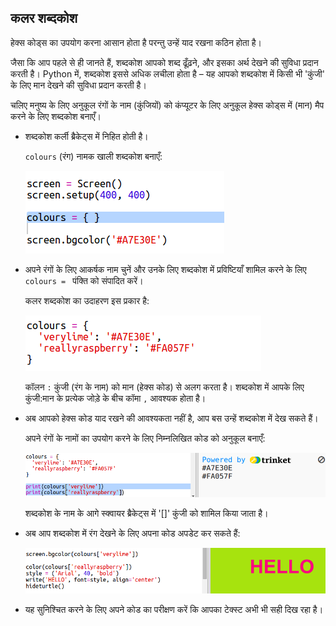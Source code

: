 ## कलर शब्दकोश


 
हेक्स कोड्स का उपयोग करना आसान होता है परन्तु उन्हें याद रखना कठिन होता है। 

जैसा कि आप पहले से ही जानते हैं, शब्दकोश आपको शब्द ढूँढ़ने, और इसका अर्थ देखने की सुविधा प्रदान करती है। Python में, शब्दकोश इससे अधिक लचीला होता है – यह आपको शब्दकोश में किसी भी 'कुंजी' के लिए मान देखने की सुविधा प्रदान करती है।

चलिए मनुष्य के लिए अनुकूल रंगों के नाम (कुंजियों) को कंप्यूटर के लिए अनुकूल हेक्स कोड्स में (मान) मैप करने के लिए शब्दकोश बनाएँ।

+ शब्दकोश कर्ली ब्रैकेट्स में निहित होती है। 

  `colours` (रंग) नामक खाली शब्दकोश बनाएँ:

   ![screenshot](images/colourful-dict.png)
   
+ अपने रंगों के लिए आकर्षक नाम चुनें और उनके लिए शब्दकोश में प्रविष्टियाँ शामिल करने के लिए `colours = ` पंक्ति को संपादित करें। 

  कलर शब्दकोश का उदाहरण इस प्रकार है:

   ![screenshot](images/colourful-colours.png)
   
   कॉलन `:` कुंजी (रंग के नाम) को मान (हेक्स कोड) से अलग करता है। शब्दकोश में आपके लिए कुंजी:मान के प्रत्येक जोड़े के बीच कॉमा `,` आवश्यक होता है। 

+ अब आपको हेक्स कोड याद रखने की आवश्यकता नहीं है, आप बस उन्हें शब्दकोश में देख सकते हैं। 

  अपने रंगों के नामों का उपयोग करने के लिए निम्नलिखित कोड को अनुकूल बनाएँ:
  
  ![screenshot](images/colourful-entries.png)
  
  शब्दकोश के नाम के आगे स्क्वायर ब्रैकेट्स में '[]' कुंजी को शामिल किया जाता है। 
  
+ अब आप शब्दकोश में रंग देखने के लिए अपना कोड अपडेट कर सकते हैं:

  ![screenshot](images/colourful-use.png)
  
  
+ यह सुनिश्चित करने के लिए अपने कोड का परीक्षण करें कि आपका टेक्स्ट अभी भी सही दिख रहा है। 



